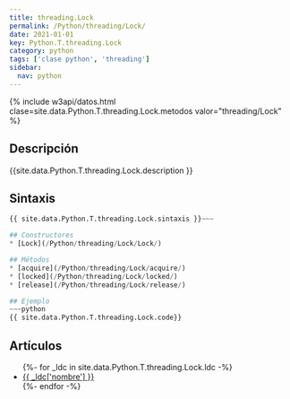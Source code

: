 ```yaml
---
title: threading.Lock
permalink: /Python/threading/Lock/
date: 2021-01-01
key: Python.T.threading.Lock
category: python
tags: ['clase python', 'threading']
sidebar: 
  nav: python
---
```


{% include w3api/datos.html clase=site.data.Python.T.threading.Lock.metodos valor="threading/Lock" %}

## Descripción
{{site.data.Python.T.threading.Lock.description }}

## Sintaxis
~~~python
{{ site.data.Python.T.threading.Lock.sintaxis }}~~~

## Constructores
* [Lock](/Python/threading/Lock/Lock/)

## Métodos
* [acquire](/Python/threading/Lock/acquire/)
* [locked](/Python/threading/Lock/locked/)
* [release](/Python/threading/Lock/release/)

## Ejemplo
~~~python
{{ site.data.Python.T.threading.Lock.code}}
~~~

## Artículos
<ul>
{%- for _ldc in site.data.Python.T.threading.Lock.ldc -%}
   <li>
       <a href="{{_ldc['url'] }}">{{ _ldc['nombre'] }}</a>
   </li>
{%- endfor -%}
</ul>
